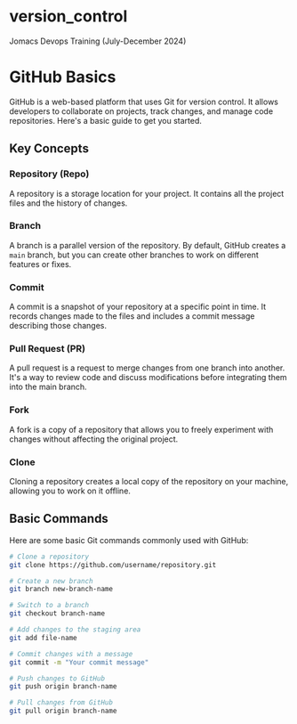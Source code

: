# version_control
Jomacs Devops Training (July-December 2024)
# GitHub Basics

GitHub is a web-based platform that uses Git for version control. It allows developers to collaborate on projects, track changes, and manage code repositories. Here's a basic guide to get you started.

## Key Concepts

### Repository (Repo)
A repository is a storage location for your project. It contains all the project files and the history of changes.

### Branch
A branch is a parallel version of the repository. By default, GitHub creates a `main` branch, but you can create other branches to work on different features or fixes.

### Commit
A commit is a snapshot of your repository at a specific point in time. It records changes made to the files and includes a commit message describing those changes.

### Pull Request (PR)
A pull request is a request to merge changes from one branch into another. It's a way to review code and discuss modifications before integrating them into the main branch.

### Fork
A fork is a copy of a repository that allows you to freely experiment with changes without affecting the original project.

### Clone
Cloning a repository creates a local copy of the repository on your machine, allowing you to work on it offline.

## Basic Commands

Here are some basic Git commands commonly used with GitHub:

```sh
# Clone a repository
git clone https://github.com/username/repository.git

# Create a new branch
git branch new-branch-name

# Switch to a branch
git checkout branch-name

# Add changes to the staging area
git add file-name

# Commit changes with a message
git commit -m "Your commit message"

# Push changes to GitHub
git push origin branch-name

# Pull changes from GitHub
git pull origin branch-name

